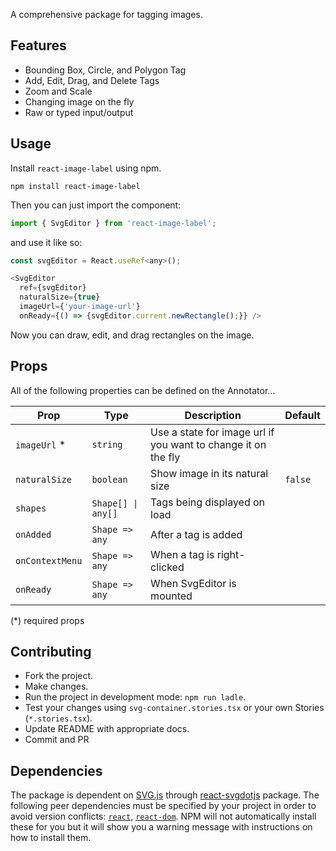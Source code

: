A comprehensive package for tagging images.

## Features

- Bounding Box, Circle, and Polygon Tag
- Add, Edit, Drag, and Delete Tags
- Zoom and Scale
- Changing image on the fly
- Raw or typed input/output

## Usage

Install `react-image-label` using npm.

```shell
npm install react-image-label
```

Then you can just import the component:

```js
import { SvgEditor } from 'react-image-label';
```

and use it like so:

```js
const svgEditor = React.useRef<any>();

<SvgEditor
  ref={svgEditor}
  naturalSize={true}
  imageUrl={'your-image-url'}
  onReady={() => {svgEditor.current.newRectangle();}} />
```

Now you can draw, edit, and drag rectangles on the image.

## Props

All of the following properties can be defined on the Annotator...

| Prop | Type | Description | Default |
|---|---|---|---|
| `imageUrl` \* | `string` | Use a state for image url if you want to change it on the fly |   |
| `naturalSize` | `boolean` | Show image in its natural size | `false` |
| `shapes` | `Shape[] \| any[]` | Tags being displayed on load |   |
| `onAdded` | `Shape => any` | After a tag is added  |  |
| `onContextMenu` | `Shape => any` | When a tag is right-clicked |   |
| `onReady` | `Shape => any` | When SvgEditor is mounted |   |
(\*) required props

## Contributing

- Fork the project.
- Make changes.
- Run the project in development mode: `npm run ladle`.
- Test your changes using `svg-container.stories.tsx` or your own Stories (`*.stories.tsx`).
- Update README with appropriate docs.
- Commit and PR

## Dependencies

The package is dependent on [SVG.js](https://svgjs.dev/docs/3.1/) through [react-svgdotjs](https://www.npmjs.com/package/react-svgdotjs) package. The following peer dependencies must be specified by your project in order to avoid version conflicts:
[`react`](https://www.npmjs.com/package/react),
[`react-dom`](https://www.npmjs.com/package/react-dom).
NPM will not automatically install these for you but it will show you a warning message with instructions on how to install them.

